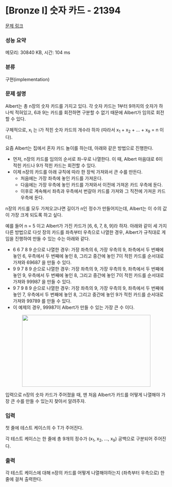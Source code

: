 # [Bronze I] 숫자 카드 - 21394 

[문제 링크](https://www.acmicpc.net/problem/21394) 

### 성능 요약

메모리: 30840 KB, 시간: 104 ms

### 분류

구현(implementation)

### 문제 설명

<p>Albert는 총 n장의 숫자 카드를 가지고 있다. 각 숫자 카드는 1부터 9까지의 숫자가 하나씩 적혀있고, 6과 9는 카드를 회전하면 구분할 수 없기 때문에 Albert가 임의로 회전할 수 있다.</p>

<p>구체적으로, x<sub>i</sub> 는 i가 적힌 숫자 카드의 개수라 하자 (따라서 x<sub>1</sub> + x<sub>2</sub> + ... + x<sub>9</sub> = n 이다).</p>

<p>요즘 Albert는 집에서 혼자 카드 놀이를 하는데, 아래와 같은 방법으로 진행한다.</p>

<ul>
	<li>먼저, n장의 카드를 임의의 순서로 좌-우로 나열한다. 이 때, Albert 마음대로 6이 적힌 카드나 9가 적힌 카드는 회전할 수 있다.</li>
	<li>이제 n장의 카드를 아래 규칙에 따라 한 장씩 가져와서 큰 수를 만든다.
	<ul>
		<li>처음에는 가장 좌측에 놓인 카드를 가져온다.</li>
		<li>다음에는 가장 우측에 놓인 카드를 가져와서 이전에 가져온 카드 우측에 둔다.</li>
		<li>이후로 계속해서 좌측과 우측에서 번갈아 카드를 가져와 그 직전에 가져온 카드 우측에 둔다.</li>
	</ul>
	</li>
</ul>

<p>n장의 카드를 모두 가져오고나면 길이가 n인 정수가 만들어지는데, Albert는 이 수의 값이 가장 크게 되도록 하고 싶다.</p>

<p>예를 들어 n = 5 이고 Albert가 가진 카드가 [6, 6, 7, 8, 9]라 하자. 아래와 같이 세 가지 다른 방법으로 다섯 장의 카드를 좌측부터 우측으로 나열한 경우, Albert가 규칙대로 게임을 진행하여 만들 수 있는 수는 아래와 같다.</p>

<ul>
	<li>6 6 7 8 9 순으로 나열한 경우: 가장 좌측의 6, 가장 우측의 9, 좌측에서 두 번째에 놓인 6, 우측에서 두 번째에 놓인 8, 그리고 중간에 놓인 7이 적힌 카드를 순서대로 가져와 69687 을 만들 수 있다.</li>
	<li>9 9 7 8 9 순으로 나열한 경우: 가장 좌측의 9, 가장 우측의 9, 좌측에서 두 번째에 놓인 9, 우측에서 두 번째에 놓인 8, 그리고 중간에 놓인 7이 적힌 카드를 순서대로 가져와 99987 을 만들 수 있다.</li>
	<li>9 7 9 8 9 순으로 나열한 경우: 가장 좌측의 9, 가장 우측의 9, 좌측에서 두 번째에 놓인 7, 우측에서 두 번째에 놓인 8, 그리고 중간에 놓인 9가 적힌 카드를 순서대로 가져와 99789 를 만들 수 있다.</li>
	<li>이 예제의 경우, 99987이 Albert가 만들 수 있는 가장 큰 수 이다.</li>
</ul>

<p style="text-align: center;"><img alt="" src="" style="height: 224px; width: 400px;"></p>

<p>입력으로 n장의 숫자 카드가 주어졌을 때, 맨 처음 Albert가 카드를 어떻게 나열해야 가장 큰 수를 만들 수 있는지 찾아서 알려주자.</p>

### 입력 

 <p>첫 줄에 테스트 케이스의 수 T가 주어진다.</p>

<p>각 테스트 케이스는 한 줄에 총 9개의 정수가 (x<sub>1</sub>, x<sub>2</sub>, ..., x<sub>9</sub>) 공백으로 구분되어 주어진다.</p>

### 출력 

 <p>각 테스트 케이스에 대해 n장의 카드를 어떻게 나열해야하는지 (좌측부터 우측으로) 한 줄에 걸쳐 출력한다.</p>

